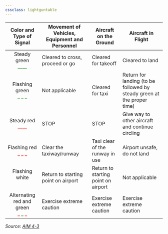 ```yaml
---
cssclass: lightguntable
---
```


|                 **Color and Type of Signal**                  | **Movement of Vehicles, Equipment and Personnel** | **Aircraft on the Ground**          | **Aircraft in Flight**                                                 |
|:-------------------------------------------------------------:| ------------------------------------------------- | ----------------------------------- | ---------------------------------------------------------------------- |
|     Steady green<br><span style="color:green">\_\_\_\_</span>     | Cleared to cross, proceed or go                   | Cleared for takeoff                 | Cleared to land                                                        |
|   Flashing green<br><span style="color:green">\_ \_ \_</span>    | Not applicable                                    | Cleared for taxi                    | Return for landing (to be followed by steady green at the proper time) |
|       Steady red<br><span style="color:red">\_\_\_\_</span>       | STOP                                              | STOP                                | Give way to other aircraft and continue circling                       |
|     Flashing red<br><span style="color:red">\_ \_ \_</span>      | Clear the taxiway/runway                          | Taxi clear of the runway in use     | Airport unsafe, do not land                                            |
|   Flashing white<br><span style="color:white">\_ \_ \_</span>    | Return to starting point on airport               | Return to starting point on airport | Not applicable                                                         |
| Alternating red and green<br><span style="color:red">\_ </span><span style="color:green">\_ </span><span style="color:red">\_</span>  | Exercise extreme caution                          | Exercise extreme caution            | Exercise extreme caution                                               |

*Source: [AIM 4-3](https://www.faa.gov/air_traffic/publications/atpubs/aim_html/chap4_section_3.html)*

